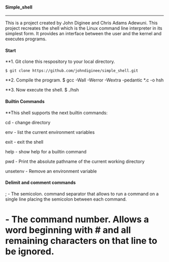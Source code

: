 #### Simple_shell
****
This is a project created by John Diginee and Chris Adams Adewuni. This project recreates the shell which is the Linux command line interpreter in its simplest form. It provides an interface between the user and the kernel and executes programs.

#### Start
**1. Git clone this respository to your local directory.
```
$ git clone https://github.com/johndiginee/simple_shell.git
```

**2. Compile the program.
$ gcc -Wall -Werror -Wextra -pedantic *.c -o hsh

**3. Now execute the shell.
$ ./hsh

#### Builtin Commands
**This shell supports the next builtin commands:

cd - change directory

env - list the current environment variables

exit - exit the shell

help - show help for a builtin command

pwd - Print the absolute pathname of the current working directory

unsetenv - Remove an environment variable

#### Delimit and comment commands
; -  The semicolon. command separator that allows to run a command on a single line placing the semicolon between
   each command.

# - The command number. Allows a word beginning with # and all remaining characters on that line to be ignored.

